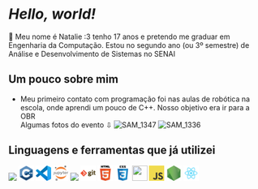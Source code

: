 # _Hello, world!_
🎀 Meu nome é Natalie :3 tenho 17 anos e pretendo me graduar em Engenharia da Computação. Estou no segundo ano (ou 3º semestre) de Análise e Desenvolvimento de Sistemas no SENAI 

## Um pouco sobre mim 
- Meu primeiro contato com programação foi nas aulas de robótica na escola, onde aprendi um pouco de C++. Nosso objetivo era ir para a OBR <br/>
  Algumas fotos do evento ⇩
  ![SAM_1347](https://github.com/user-attachments/assets/59c01cc6-c7e2-4d32-bf6a-8eecc1006be1)
  ![SAM_1336](https://github.com/user-attachments/assets/de738322-9400-4bb3-9e93-c39a55398fc8)  

## Linguagens e ferramentas que já utilizei 

<code><img height="30" src="https://static-00.iconduck.com/assets.00/arduino-ide-icon-2048x2025-x4ims8sb.png"></code>
<code><img height="30" src="https://raw.githubusercontent.com/github/explore/80688e429a7d4ef2fca1e82350fe8e3517d3494d/topics/cpp/cpp.png"></code>
<code><img height="30" src="https://raw.githubusercontent.com/github/explore/80688e429a7d4ef2fca1e82350fe8e3517d3494d/topics/visual-studio-code/visual-studio-code.png"></code>
<code><img height="30" src="https://raw.githubusercontent.com/devicons/devicon/refs/heads/master/icons/jupyter/jupyter-original-wordmark.svg"></code>
<code><img height="30" src="https://raw.githubusercontent.com/jmnote/z-icons/master/svg/python.svg"></code>
<code><img height="30" src="https://raw.githubusercontent.com/github/explore/80688e429a7d4ef2fca1e82350fe8e3517d3494d/topics/git/git.png"></code>
<code><img height="30" src="https://raw.githubusercontent.com/github/explore/80688e429a7d4ef2fca1e82350fe8e3517d3494d/topics/html/html.png"></code>
<code><img height="30" src="https://raw.githubusercontent.com/github/explore/80688e429a7d4ef2fca1e82350fe8e3517d3494d/topics/css/css.png"></code>
<code><img height="30" width="30" src="https://static-00.iconduck.com/assets.00/file-type-ejs-icon-2048x1151-hdkbavbz.png"></code>
<code><img height="30" src="https://raw.githubusercontent.com/github/explore/80688e429a7d4ef2fca1e82350fe8e3517d3494d/topics/javascript/javascript.png"></code>
<code><img height="30" src="https://raw.githubusercontent.com/github/explore/80688e429a7d4ef2fca1e82350fe8e3517d3494d/topics/nodejs/nodejs.png"></code>
<code><img height="30" src="https://raw.githubusercontent.com/github/explore/80688e429a7d4ef2fca1e82350fe8e3517d3494d/topics/react/react.png"></code>
